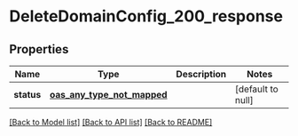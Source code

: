 # DeleteDomainConfig_200_response
## Properties

| Name | Type | Description | Notes |
|------------ | ------------- | ------------- | -------------|
| **status** | [**oas_any_type_not_mapped**](.md) |  | [default to null] |

[[Back to Model list]](../README.md#documentation-for-models) [[Back to API list]](../README.md#documentation-for-api-endpoints) [[Back to README]](../README.md)

